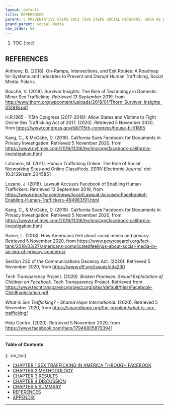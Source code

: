 ```yaml
---
layout: default
title: REFERENCES 
parent: § PREVENTATIVE STEPS SOCI TIVE STEPS SOCIAL NETWORKS, SUCH AS WORKS, SUCH AS FACEBOOK, TAKE AGAINST SEX TRAFFICKING  
grand_parent: Social Media 
nav_order: 60 
---
```

<style>
.dont-break-out {
  /* These are technically the same, but use both */
  overflow-wrap: break-word;
  word-wrap: break-word;

     -ms-word-break: break-all;
  /* This is the dangerous one in WebKit, as it breaks things wherever */
  word-break: break-all;
  /* Instead use this non-standard one: */
  word-break: break-word;
}

.youtube-container {
    position: relative;
    width: 100%;
    height: 0;
    padding-bottom: 56.25%;
}
.youtube-video {
    position: absolute;
    top: 0;
    left: 0;
    width: 100%;
    height: 100%;
}

</style>

<div class="dont-break-out" markdown="1">

1. TOC
{:toc}

## REFERENCES

Anthony, B. (2018). On-Ramps, Intersections, and Exit Routes: A Roadmap for Systems and Industries to Prevent and Disrupt Human Trafficking, Social Media. Polaris. 

Bouché, V. (2018). Survivor Insights: The Role of Technology in Domestic Minor Sex Trafficking. *Retrieved 13 September 2019,* from http://www.thorn.org/wpcontent/uploads/2018/01/Thorn_Survivor_Insights_012918.pdf 

H.R.1865 - 115th Congress (2017-2018): Allow States and Victims to Fight Online Sex Trafficking Act of 2017. (2020). Retrieved 5 November 2020, from https://www.congress.gov/bill/115th-congress/house-bill/1865 

Kang, C., & McCabe, D. (2019). California Sues Facebook for Documents in Privacy Investigation. Retrieved 5 November 2020, from https://www.nytimes.com/2019/11/06/technology/facebook-california-investigation.html 

Latonero, M. (2011). Human Trafficking Online: The Role of Social Networking Sites and Online Classifieds. *SSRN Electronic Journal.* doi: 10.2139/ssrn.2045851 

Lozano, J. (2018). Lawsuit Accuses Facebook of Enabling Human Traffickers. Retrieved 13 September 2019, from https://www.nbcdfw.com/news/local/Lawsuit-Accuses-Facebookof-Enabling-Human-Traffickers-494983191.html 

Kang, C., & McCabe, D. (2019). California Sues Facebook for Documents in Privacy Investigation. Retrieved 5 November 2020, from https://www.nytimes.com/2019/11/06/technology/facebook-california-investigation.html 

Rainie, L. (2018). How Americans feel about social media and privacy. Retrieved 5 November 2020, from https://www.pewresearch.org/fact-tank/2018/03/27/americans-complicatedfeelings-about-social-media-in-an-era-of-privacy-concerns/

Section 230 of the Communications Decency Act. (2020). Retrieved 5 November 2020, from https://www.eff.org/issues/cda230 

Tech Transparency Project. (2020). *Broken Promises: Sexual Exploitation of Children on Facebook.* Tech Transparency Project. Retrieved from https://www.techtransparencyproject.org/sites/default/files/Facebook-ChildExploitation.pdf 

*What is Sex Trafficking? - Shared Hope International.* (2020). Retrieved 5 November 2020, from https://sharedhope.org/the-problem/what-is-sex-trafficking/ 

Help Centre. (2020). Retrieved 5 November 2020, from https://www.facebook.com/help/179468058793941

***

#### Table of Contents
{: .no_toc}

<ul><li> <a href="/docs/social-media/preventative-steps-social-networks-such-as-facebook-take-against-sex-trafficking-1/">CHAPTER 1 SEX TRAFFICKING IN AMERICA THROUGH FACEBOOK</a></li><li> <a href="/docs/social-media/preventative-steps-social-networks-such-as-facebook-take-against-sex-trafficking-2/">CHAPTER 2 METHODOLOGY</a></li><li> <a href="/docs/social-media/preventative-steps-social-networks-such-as-facebook-take-against-sex-trafficking-3/">CHAPTER 3 RESULTS</a></li><li> <a href="/docs/social-media/preventative-steps-social-networks-such-as-facebook-take-against-sex-trafficking-4/">CHAPTER 4 DISCUSSION</a></li><li> <a href="/docs/social-media/preventative-steps-social-networks-such-as-facebook-take-against-sex-trafficking-5/">CHAPTER 5 SUMMARY</a></li><li> <a href="/docs/social-media/preventative-steps-social-networks-such-as-facebook-take-against-sex-trafficking-6/">REFERENCES</a></li><li> <a href="/docs/social-media/preventative-steps-social-networks-such-as-facebook-take-against-sex-trafficking-7/">APPENDIX</a></li></ul>

***

</div>

